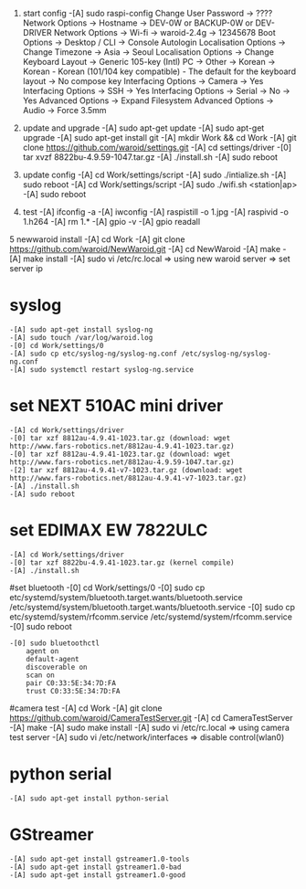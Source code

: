 ﻿
1. start config
	-[A] sudo raspi-config
		Change User Password -> ????
		Network Options -> Hostname -> DEV-0W or BACKUP-0W or DEV-DRIVER
		Network Options -> Wi-fi -> waroid-2.4g -> 12345678 
		Boot Options -> Desktop / CLI -> Console Autologin
		Localisation Options -> Change Timezone -> Asia -> Seoul
		Localisation Options -> Change Keyboard Layout -> Generic 105-key (Intl) PC -> Other -> Korean -> Korean - Korean (101/104 key compatible) - The default for the keyboard layout -> No compose key
		Interfacing Options -> Camera -> Yes
		Interfacing Options -> SSH -> Yes
		Interfacing Options -> Serial -> No -> Yes
		Advanced Options -> Expand Filesystem
		Advanced Options -> Audio -> Force 3.5mm
	
2. update and upgrade
	-[A] sudo apt-get update
	-[A] sudo apt-get upgrade
	-[A] sudo apt-get install git
	-[A] mkdir Work && cd Work
	-[A] git clone https://github.com/waroid/settings.git
	-[A] cd settings/driver
	-[0] tar xvzf 8822bu-4.9.59-1047.tar.gz
	-[A] ./install.sh
	-[A] sudo reboot

3. update config
	-[A] cd Work/settings/script
	-[A] sudo ./intialize.sh
	-[A] sudo reboot
	-[A] cd Work/settings/script
	-[A] sudo ./wifi.sh <station|ap>
	-[A] sudo reboot
	
4. test
	-[A] ifconfig -a
	-[A] iwconfig
	-[A] raspistill -o 1.jpg
	-[A] raspivid -o 1.h264
	-[A] rm 1.*
	-[A] gpio -v
	-[A] gpio readall
	
5 newwaroid install
	-[A] cd Work
	-[A] git clone https://github.com/waroid/NewWaroid.git
	-[A] cd NewWaroid
	-[A] make
	-[A] make install
	-[A] sudo vi /etc/rc.local
		=> using new waroid server
		=> set server ip
	
# syslog
	-[A] sudo apt-get install syslog-ng
	-[A] sudo touch /var/log/waroid.log
	-[0] cd Work/settings/0
	-[A] sudo cp etc/syslog-ng/syslog-ng.conf /etc/syslog-ng/syslog-ng.conf
	-[A] sudo systemctl restart syslog-ng.service
	
# set NEXT 510AC mini driver
	-[A] cd Work/settings/driver
	-[0] tar xzf 8812au-4.9.41-1023.tar.gz (download: wget http://www.fars-robotics.net/8812au-4.9.41-1023.tar.gz)
	-[0] tar xzf 8812au-4.9.41-1023.tar.gz (download: wget http://www.fars-robotics.net/8812au-4.9.59-1047.tar.gz)
	-[2] tar xzf 8812au-4.9.41-v7-1023.tar.gz (download: wget http://www.fars-robotics.net/8812au-4.9.41-v7-1023.tar.gz)
	-[A] ./install.sh
	-[A] sudo reboot
	
# set EDIMAX EW 7822ULC
	-[A] cd Work/settings/driver
	-[0] tar xzf 8822bu-4.9.41-1023.tar.gz (kernel compile)
	-[A] ./install.sh
	
#set bluetooth
	-[0] cd Work/settings/0
	-[0] sudo cp etc/systemd/system/bluetooth.target.wants/bluetooth.service /etc/systemd/system/bluetooth.target.wants/bluetooth.service
	-[0] sudo cp etc/systemd/system/rfcomm.service /etc/systemd/system/rfcomm.service
	-[0] sudo reboot
	
	-[0] sudo bluetoothctl
		agent on
		default-agent
		discoverable on
		scan on
		pair C0:33:5E:34:7D:FA
		trust C0:33:5E:34:7D:FA
	
#camera test
	-[A] cd Work
	-[A] git clone https://github.com/waroid/CameraTestServer.git
	-[A] cd CameraTestServer
	-[A] make
	-[A] sudo make install
	-[A] sudo vi /etc/rc.local
		=> using camera test server
	-[A] sudo vi /etc/network/interfaces
		=> disable control(wlan0)
		
# python serial
	-[A] sudo apt-get install python-serial
	
# GStreamer
	-[A] sudo apt-get install gstreamer1.0-tools
	-[A] sudo apt-get install gstreamer1.0-bad
	-[A] sudo apt-get install gstreamer1.0-good
	
	